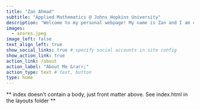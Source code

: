 ```yaml
---
title: "Zan Ahmad"
subtitle: "Applied Mathematics @ Johns Hopkins University"
description: "Welcome to my personal webpage! My name is Zan and I am currently a second year PhD student in the Department of Applied Mathematics and Statistics. Here, you'll find information about my academic endeavors."
images:
  - azores.jpeg
image_left: false
text_align_left: true
show_social_links: true # specify social accounts in site config
show_action_link: true
action_link: /about
action_label: "About Me &rarr;"
action_type: text # text, button
type: home
---
```


** index doesn't contain a body, just front matter above.
See index.html in the layouts folder **
